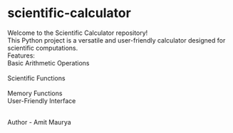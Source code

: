 # scientific-calculator
Welcome to the Scientific Calculator repository!
<br>This Python project is a versatile and user-friendly calculator designed for scientific computations. 
<br>Features: 
<br>Basic Arithmetic Operations  
<br>Scientific Functions  
<br>Memory Functions 
<br>User-Friendly Interface

<br>Author - Amit Maurya
